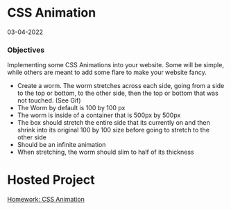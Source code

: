 # CSS Animation
03-04-2022
 ### Objectives
Implementing some CSS Animations into your website. Some will be simple, while others are meant to add some flare to make your website fancy.
* Create a worm. The worm stretches across each side, going from a side to the top or bottom, to the other side, then the top or bottom that was not touched. (See Gif)
* The Worm by default is 100 by 100 px
* The worm is inside of a container that is 500px by 500px
* The box should stretch the entire side that its currently on and then shrink into its original 100 by 100 size before going to stretch to the other side
* Should be an infinite animation
* When stretching, the worm should slim to half of its thickness

# Hosted Project
[Homework: CSS Animation](https://jasmint01.github.io/CSS-Animation/)
